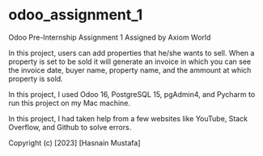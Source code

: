 # odoo_assignment_1
Odoo Pre-Internship Assignment 1 Assigned by Axiom World

In this project, users can add properties that he/she wants to sell. When a property is set to be sold it will generate an invoice in which you can see the invoice date, buyer name, property name, and the ammount at which property is sold.

In this project, I used Odoo 16, PostgreSQL 15, pgAdmin4, and Pycharm to run this project on my Mac machine.

In this project, I had taken help from a few websites like YouTube, Stack Overflow, and Github to solve errors.

Copyright (c) [2023] [Hasnain Mustafa]
